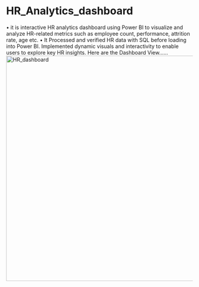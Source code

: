 # HR_Analytics_dashboard
• it is interactive HR analytics dashboard using Power BI to visualize and analyze HR-related metrics such as employee count, performance, attrition rate, age etc. 
• It Processed and verified HR data with SQL before loading into Power BI. Implemented dynamic visuals and interactivity to enable users to explore key HR insights.
Here are the Dashboard View......
<img width="608" alt="HR_dashboard" src="https://github.com/manishkk34/HR_Analytics_dashboard/assets/122711968/29111711-68b7-477d-bc7b-48a686169d65">
